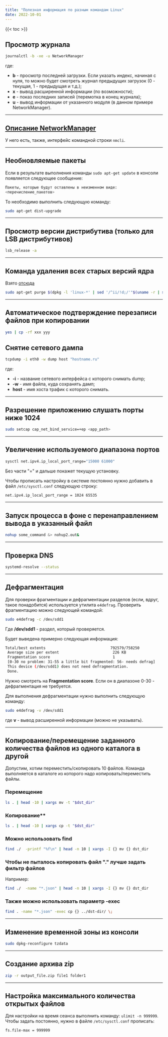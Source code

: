 ```yaml
---
title: "Полезная информация по разным командам Linux"
date: 2022-10-01
---
```


{{< toc >}}

## Просмотр журнала

```bash
journalctl -b -xe -u NetworkManager
```

где:

* **b** - просмотр последней загрузки. Если указать индекс, начиная с нуля, то можно будет смотреть журнал предыдущих загрузок (0 - текущая, 1 - предыдущая и т.д.);
* **x** - вывод расширенной информации (по возможности);
* **e** - показ последних записей (перемотка в конец журнала);
* **u** - вывод информации от указанного модуля (в данном примере NetworkManager).

---

## [Описание NetworkManager](https://help.ubuntu.com/community/NetworkManager)

У него есть, также, интерфейс командной строки `nmcli`.

---

## Необновляемые пакеты

Если в результате выполнения команды `sudo apt-get update` в консоли появляется следующее сообщение:

```bash
Пакеты, которые будут оставлены в неизменном виде:
<перечисление_пакетов>
```

То необходимо выполнить следующую команду:

```bash
sudo apt-get dist-upgrade
```

---

## Просмотр версии дистрибутива (только для LSB дистрибутивов)

```bash
lsb_release -a
```

---

## Команда удаления всех старых версий ядра

Взято [отсюда](http://http://vasilisc.com/upgrade-ubuntu-15-04)

```bash
sudo apt-get purge $(dpkg -l 'linux-*' | sed '/^ii/!d;/'"$(uname -r | sed "s/\(.*\)-\([^0-9]\+\)/\1/")"'/d;s/^[^ ]* [^ ]* \([^ ]*\).*/\1/;/[0-9]/!d' | head -n -1) --assume-yes
```

---

## Автоматическое подтверждение перезаписи файлов при копировании

```bash
yes | cp -rf xxx yyy
```

## Снятие сетевого дампа

```bash
tcpdump -i eth0 -w dump host "hostname.ru"
```

где:

* **-i** - название сетевого интерфейса с которого снимать dump;
* **-w** - имя файла, куда сохранять дамп;
* **host** - имя хоста трафик с которого снимать.

---

## Разрешение приложению слушать порты ниже 1024

```bash
sudo setcap cap_net_bind_service=+ep <app_path>
```

---

## Увеличение используемого диапазона портов

```bash
sysctl net.ipv4.ip_local_port_range="15000 61000"
```

Без части "=" и дальше покажет текущую установку.

Чтобы прописать настройку в системе постоянно нужно добавить в файл `/etc/sysctl.conf` следующую строку:

```bash
net.ipv4.ip_local_port_range = 1024 65535
```

---

## Запуск процесса в фоне с перенаправлением вывода в указанный файл

```bash
nohup some_command &> nohup2.out&
```

---

## Проверка DNS

```bash
systemd-resolve --status
```

---

## Дефрагментация

Для проверки фрагментации и дефрагментации разделов (если, вдруг, такое понадобится) используется утилита `e4defrag`.
Проверить фрагментацию можно следующей командой:

```bash
sudo e4defrag -c /dev/sdd1
```

Где **/dev/sdd1** - раздел, который проверяется.

Будет выведена примерно следующая информация:

```bash
Total/best extents                             792579/758250
 Average size per extent                        226 KB
 Fragmentation score                            1
 [0-30 no problem: 31-55 a little bit fragmented: 56- needs defrag]
 This device (/dev/sdd1) does not need defragmentation.
 Done.
```

Нужно смотреть на **Fragmentation score**. Если он в диапазоне 0-30 - дефрагментация не требуется.

Для выполнения дефрагментации нужно выполнить следующую команду:

```bash
sudo e4defrag -v /dev/sdd1
```

где **v** - вывод расширенной информации (можно не указывать).

---

## Копирование/перемещение заданного количества файлов из одного каталога в другой

Допустим, хотим переместить/скопировать 10 файлов. Команда выполняется в каталоге из которого надо копировать/переместить файлы.

### Перемещение

```bash
ls . | head -10 | xargs mv -t "$dst_dir"
```

### Копирование**

```bash
ls . | head -10 | xargs cp -t "$dst_dir"
```

### Можно использовать find

```bash
find ./  -printf "%f\n" | head -n 10 | xargs -I {} mv {} dst_dir
```

### Чтобы не пыталось копировать файл "." лучше задать фильтр файлов

Например:

```bash
find ./  -name "*.json" | head -n 10 | xargs -I {} mv {} dst_dir
```

### Также можно использовать параметр -exec

```bash
find . -name "*.json" -exec cp {} ../dst-dir/ \;
```

---

## Изменение временной зоны из консоли

```bash
sudo dpkg-reconfigure tzdata
```

---

## Создание архива zip

```bash
zip -r output_file.zip file1 folder1
```

---

## Настройка максимального количества открытых файлов

Для настройки на время сеанса выполнить команду: `ulimit -n 999999`.
Чтобы задать постоянно, нужно в файле `/etc/sysctl.conf` прописать:

```bash
fs.file-max = 999999
```
